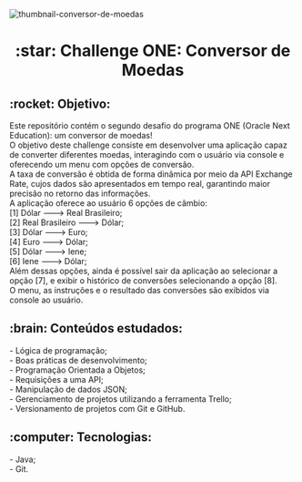 ![thumbnail-conversor-de-moedas](https://github.com/leticia-ecastro/one-challenge-conversor-moeda/assets/107160518/17776b5d-05b8-4e5e-91f1-3147e071a5b9)

<h1 align="center">:star: Challenge ONE: Conversor de Moedas</h1>
<p align="justify"> <h2>:rocket: Objetivo:</h2>
<p>Este repositório contém o segundo desafio do programa ONE (Oracle Next Education): um conversor de moedas!<br/>
O objetivo deste challenge consiste em desenvolver uma aplicação capaz de converter diferentes moedas, interagindo com o usuário via console e oferecendo um menu com opções de conversão.<br/>
A taxa de conversão é obtida de forma dinâmica por meio da API Exchange Rate, cujos dados são apresentados em tempo real, garantindo maior precisão no retorno das informações.<br/>
A aplicação oferece ao usuário 6 opções de câmbio:<br/>
[1] Dólar ---> Real Brasileiro;<br/>
[2] Real Brasileiro ---> Dólar;<br/>
[3] Dólar ---> Euro;<br/>
[4] Euro ---> Dólar;<br/>
[5] Dólar ---> Iene;<br/>
[6] Iene ---> Dólar;<br/>
Além dessas opções, ainda é possível sair da aplicação ao selecionar a opção [7], e exibir o histórico de conversões selecionando a opção [8].<br/>
O menu, as instruções e o resultado das conversões são exibidos via console ao usuário.<br/>

<h2>:brain: Conteúdos estudados:</h2>
- Lógica de programação;<br/>
- Boas práticas de desenvolvimento;<br/>
- Programação Orientada a Objetos;<br/>
- Requisições a uma API;<br/>
- Manipulação de dados JSON;<br/>
- Gerenciamento de projetos utilizando a ferramenta Trello;<br/>
- Versionamento de projetos com Git e GitHub.<br/>

<h2>:computer: Tecnologias:</h2>
- Java;<br/>
- Git.<br/>